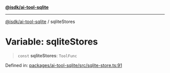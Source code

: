 [**@isdk/ai-tool-sqlite**](../README.md)

***

[@isdk/ai-tool-sqlite](../globals.md) / sqliteStores

# Variable: sqliteStores

> `const` **sqliteStores**: `ToolFunc`

Defined in: [packages/ai-tool-sqlite/src/sqlite-store.ts:91](https://github.com/isdk/ai-tool-sqlite.js/blob/845862c47602d22555d85e9da1cf6d3511d18a9b/src/sqlite-store.ts#L91)
